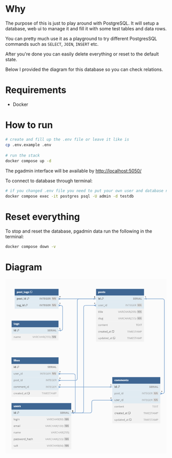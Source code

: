 # Why

The purpose of this is just to play around with PostgreSQL. It will setup a database, web ui to manage it and fill it with some test tables and data rows.

You can pretty much use it as a playground to try different PostgresSQL commands such as `SELECT`, `JOIN`, `INSERT` etc.

After you're done you can easily delete everything or reset to the default state.

Below I provided the diagram for this database so you can check relations.

# Requirements

- Docker

# How to run

```bash
# create and fill up the .env file or leave it like is
cp .env.example .env

# run the stack
docker compose up -d
```

The pgadmin interface will be available by [http://localhost:5050/](http://localhost:5050/)

To connect to database through terminal:

```bash
# if you changed .env file you need to put your own user and database name instead of default
docker compose exec -it postgres psql -U admin -d testdb
```

# Reset everything

To stop and reset the database, pgadmin data run the following in the terminal:

```bash
docker compose down -v
```

# Diagram

![Diagram](diagram.png "Diagram")